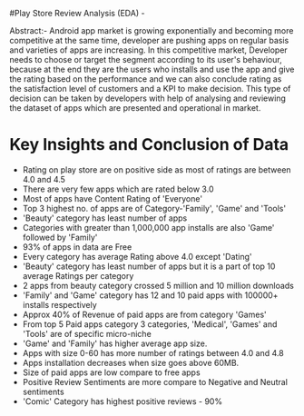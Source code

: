 #Play Store Review Analysis (EDA) -

Abstract:-
Android app market is growing exponentially 
and becoming more competitive at the same 
time, developer are pushing apps on regular 
basis and varieties of apps are increasing.
In this competitive market, Developer needs to 
choose or target the segment according to its 
user's behaviour, because at the end they are 
the users who installs and use the app and give 
the rating based on the performance and we can 
also conclude rating as the satisfaction level of 
customers and a KPI to make decision.
This type of decision can be taken by developers
with help of analysing and reviewing the dataset 
of apps which are presented and operational in 
market.

# Key Insights and Conclusion of Data
* Rating on play store are on positive side as most of ratings are between 4.0 and 4.5
* There are very few apps which are rated below 3.0
* Most of apps have Content Rating of 'Everyone'
* Top 3 highest no. of apps are of Category-'Family', 'Game' and 'Tools'
* 'Beauty' category has least number of apps
* Categories with greater than 1,000,000 app installs are also 'Game' followed by 'Family'
* 93% of apps in data are Free
* Every category has average Rating above 4.0 except 'Dating'
* 'Beauty' category has least number of apps but it is a part of top 10 average Ratings per category
* 2 apps from beauty category crossed 5 million and 10 million downloads
* 'Family' and 'Game' category has 12 and 10 paid apps with 100000+ installs respectively
* Approx 40% of Revenue of paid apps are from category 'Games'
* From top 5 Paid apps category 3 categories, 'Medical', 'Games' and 'Tools' are of specific micro-niche 
* 'Game' and 'Family' has higher average app size.
* Apps with size 0-60 has more number of ratings between 4.0 and 4.8
* Apps installation decreases when size goes above 60MB.
* Size of paid apps are low compare to free apps
* Positive Review Sentiments are more compare to Negative and Neutral sentiments
* 'Comic' Category has highest positive reviews - 90% 
